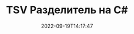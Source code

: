 ---
############################# Static ############################
layout: "auto-gen-merger"
date: 2022-09-19T14:17:47
draft: false
otherformats: vssm vssx vstm vstx vsx vtx xlam xls xlsb xlsm xlsx xlt bmp jpg jpeg png

############################# Head ############################
head_title: "Разделить TSV на несколько файлов на C#"
head_description: "Разделите один файл TSV на несколько файлов на основе номеров страниц, интервалов между страницами, четных или нечетных страниц с помощью Merger API."

############################# Header ############################
title: "TSV Разделитель на C#"
description: "Разделите TSV страницы с помощью нескольких строк .NET кода."
bg_image: "https://cms.admin.containerize.com/templates/aspose/App_Themes/V3/images/bg/header1.png"
bg_overlay: false
button:
    enable: true
    icon: "fas fa-arrow-down"
    label: "Скачать бесплатную пробную версию"
    link: "https://downloads.groupdocs.com/merger/net"

############################# SubMenu ############################
submenu:
    enable: true

    left:
        img_alt: "GroupDocs.Merger for .NET"
        image: "https://cms.admin.containerize.com/templates/groupdocs/images/product-logos/90x90-noborder/groupdocs-merger-net.png"
        product: "GroupDocs.Merger"
        platform: ".NET"

    middle:
        button:

            # button loop
            - link: "https://apireference.groupdocs.com/merger/net"
              text: "Справочник по API"

            # button loop
            - link: "https://github.com/groupdocs-merger"
              text: "Примеры кода"

            # button loop
            - link: "https://products.groupdocs.app/merger/family"
              text: "Живые демонстрации"

            # button loop
            - link: "https://purchase.groupdocs.com/pricing/merger/net"
              text: "Цены"

    right:
        link_download: "https://downloads.groupdocs.com/merger"
        link_learn: "https://docs.groupdocs.com/merger/net"
        link_buy: "https://purchase.groupdocs.com"

############################# About ############################
about:
    enable: true
    title: "Кратко о GroupDocs.Merger for .NET"
    content: |
        [GroupDocs.Merger for .NET](/ru/merger/net/) предоставляет удобное решение для объединения нескольких файлов PDF, Microsoft Office (Word, Excel, PowerPoint, OneNote), OpenDocument, HTML, изображений и многие другие документы в один файл в .NET приложениях. GroupDocs.Merger сэкономит вам много усилий, так как вы можете объединять TSV документы - нет необходимости устанавливать какое-либо стороннее программное обеспечение, настольные приложения или плагины. Теперь не нужно тратить время и объединять файлы вручную! Миссия GroupDocs — обеспечить наилучшее качество и упростить рабочие процессы обработки документов.
        
        GroupDocs.Merger API — правильный выбор для корпоративных решений, которым нужны функции разделения файлов. Эти интерфейсы хорошо поддерживаются во всех основных операционных системах и платформах, включая .NET Framework, .NET Standard, .NET Core, Mono.

############################# Steps ############################
steps:
    enable: true
    title_left: "Разделить страницы TSV документов на .NET"
    content_left: |
        [GroupDocs.Merger for .NET](/ru/merger/net/) позволяет разработчикам C# легко разделить один файл TSV на несколько результирующих файлов, реализуя несколько простых шагов.
        
        * Инициализируйте **SplitOptions** с форматом пути к выходным файлам.
        * Создайте новый экземпляр **Merger** и передайте ему путь к исходному документу в качестве параметра конструктора.
        * Вызовите метод **Split** и передайте объект **SplitOptions**, чтобы сохранить результирующие документы.

    title_right: "Системные Требования"
    content_right: |
        GroupDocs.Merger for .NET API поддерживаются на всех основных платформах и операционных системах. Перед выполнением приведенного ниже кода убедитесь, что в вашей системе установлены следующие предварительные компоненты.

        * Операционные системы: Microsoft Windows, Linux, MacOS
        * Среда разработки: Visual Studio, Xamarin, MonoDevelop
        * Фреймворки: .NET Framework, .NET Standard, .NET Core, Mono
        * Загрузите последнюю версию GroupDocs.Merger for .NET из [NuGet](https://www.nuget.org/packages/groupdocs.merger)
         
    code: |
     {{% merger/additional-styles %}}
     {{< merger/code-merger title="Как разделить файлы TSV, используя пример кода C#">}}

        ```csharp    
        // Разделить файл TSV с помощью GroupDocs.Merger API
        string filePath = "input.tsv";
        string filePathOut = "output.tsv";

        // Инициализировать класс SplitOptions с форматом пути к выходным файлам
        SplitOptions splitOptions = new SplitOptions(filePathOut, new int[] { 3, 6, 8 });

        // Создание экземпляра класса Merger с входным параметром TSV документа
        using (Merger merger = new Merger(filePath))
          {
            // Вызовите метод Split и передайте объект SplitOptions для сохранения результирующих документов.
            merger.Split(splitOptions);
          }
        ```
     {{< /merger/code-merger >}}

############################# Demos ############################
demos:
    enable: true
    title: "Живые демонстрации — Разделить файл TSV онлайн"
    content: |
       Разделите файл TSV прямо сейчас, посетив веб-сайт [Живые демонстрации GroupDocs.Merger](https://products.groupdocs.app/splitter/tsv).
       Живые демонстрации имеют следующие преимущества.
        
############################# About Formats ############################
about_formats:
    enable: true

############################# More Formats ############################
more_formats:
    enable: true
    title: "Разделить файл других форматов"
    content: |
        .NET API для документов и изображений. Разделите некоторые страницы документов, указанных ниже.

############################# Back to top ###############################
back_to_top:
    enable: true
---